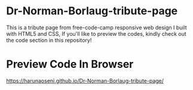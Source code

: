 # Dr-Norman-Borlaug-tribute-page
This is a tribute page from free-code-camp responsive web design I built with HTML5 and CSS, If you'll like to preview the codes, kindly check out the code section in this repository!

# Preview Code In Browser
https://harunaoseni.github.io/Dr-Norman-Borlaug-tribute-page/
